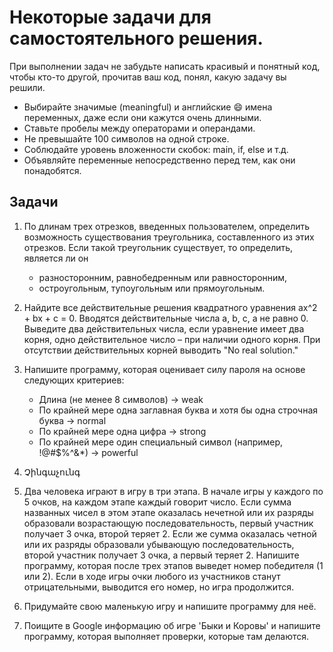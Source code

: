 # Некоторые задачи для самостоятельного решения.

При выполнении задач не забудьте написать красивый и понятный код, чтобы кто-то другой, прочитав ваш код, понял, какую задачу вы решили.

- Выбирайте значимые (meaningful) и английские 😄 имена переменных, даже если они кажутся очень длинными.
- Ставьте пробелы между операторами и операндами.
- Не превышайте 100 символов на одной строке.
- Соблюдайте уровень вложенности скобок: main, if, else и т.д.
- Объявляйте переменные непосредственно перед тем, как они понадобятся.

## Задачи

1. По длинам трех отрезков, введенных пользователем, определить возможность существования треугольника, составленного из этих отрезков. Если такой треугольник существует, то определить, является ли он
   - разносторонним, равнобедренным или равносторонним,
   - остроугольным, тупоугольным или прямоугольным.

3. Найдите все действительные решения квадратного уравнения ax^2 + bx + c = 0. Вводятся действительные числа a, b, c, a не равно 0. Выведите два действительных числа, если уравнение имеет два корня, одно действительное число – при наличии одного корня. При отсутствии действительных корней выводить "No real solution."

4. Напишите программу, которая оценивает силу пароля на основе следующих критериев:
   - Длина (не менее 8 символов) -> weak
   - По крайней мере одна заглавная буква и хотя бы одна строчная буква -> normal
   - По крайней мере одна цифра -> strong
   - По крайней мере один специальный символ (например, !@#$%^&*) -> powerful

5. Չինգաչունգ

6. Два человека играют в игру в три этапа. В начале игры у каждого по 5 очков, на каждом этапе каждый говорит число. Если сумма названных чисел в этом этапе оказалась нечетной или их разряды образовали возрастающую последовательность, первый участник получает 3 очка, второй теряет 2. Если же сумма оказалась четной или их разряды образовали убывающую последовательность, второй участник получает 3 очка, а первый теряет 2. Напишите программу, которая после трех этапов выведет номер победителя (1 или 2). Если в ходе игры очки любого из участников станут отрицательными, выводится его номер, но игра продолжится.

7. Придумайте свою маленькую игру и напишите программу для неё.

8. Поищите в Google информацию об игре 'Быки и Коровы' и напишите программу, которая выполняет проверки, которые там делаются.
